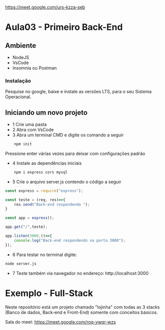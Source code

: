 https://meet.google.com/urs-kzza-seb

# Aula03 - Primeiro Back-End

## Ambiente
- NodeJS
- VsCode
- Insomnia ou Postman

### Instalação
Pesquise no google, baixe e instale as versões LTS, para o seu Sistema Operacional.

## Iniciando um novo projeto
- 1 Crie uma pasta
- 2 Abra com VsCode
- 3 Abra um terminal CMD e digite os comando a seguir
```bash
    npm init
```
Pressione enter várias vezes para deixar com configurações padrão
- 4 Instale as dependências iniciais
```bash
    npm i express cors mysql
```
- 5 Crie o arquivo server.js contendo o código a seguir

```js
const express = require("express");

const teste = (req, res)=>{
    res.send("Back-end respondendo ");
}

const app = express();

app.get("/",teste);

app.listen(3000,()=>{
    console.log("Back-end respondendo na porta 3000");
});
```
- 6 Para testar no terminal digite:
```bash
node server.js
```
- 7 Teste também via navegador no endereço: http://localhost:3000

# Exemplo - Full-Stack
Neste repositório está um projeto chamado "lojinha" com todas as 3 stacks (Banco de dados, Back-end e Front-End) somente com conceitos básicos.

Sala do meet: https://meet.google.com/roq-ywqr-wzs
